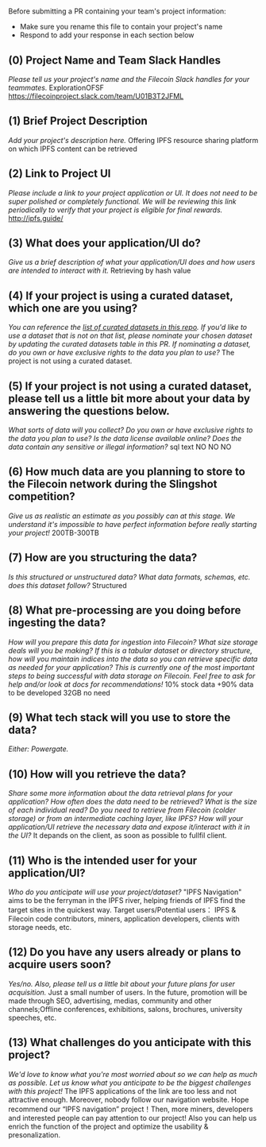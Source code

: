 # <ExplorationOFSF>

Before submitting a PR containing your team's project information:
- Make sure you rename this file to contain your project's name
- Respond to add your response in each section below

## (0) Project Name and Team Slack Handles
*Please tell us your project's name and the Filecoin Slack handles for your teammates.*
ExplorationOFSF
https://filecoinproject.slack.com/team/U01B3T2JFML

## (1) Brief Project Description
*Add your project's description here.*
Offering IPFS resource sharing platform on which IPFS content can be retrieved

## (2) Link to Project UI
*Please include a link to your project application or UI. It does not need to be super polished or completely functional. We will be reviewing this link periodically to verify that your project is eligible for final rewards.*
http://ipfs.guide/

## (3) What does your application/UI do?
*Give us a brief description of what your application/UI does and how users are intended to interact with it.*
Retrieving by hash value

## (4) If your project is using a curated dataset, which one are you using?
*You can reference the [list of curated datasets in this repo](https://github.com/filecoin-project/slingshot/blob/master/datasets.md). If you'd like to use a dataset that is not on that list, please nominate your chosen dataset by updating the curated datasets table in this PR. If nominating a dataset, do you own or have exclusive rights to the data you plan to use?*
The project is not using a curated dataset.

## (5) If your project is not using a curated dataset, please tell us a little bit more about your data by answering the questions below.
*What sorts of data will you collect? Do you own or have exclusive rights to the data you plan to use? Is the data license available online? Does the data contain any sensitive or illegal information?*
sql text
NO
NO
NO

## (6) How much data are you planning to store to the Filecoin network during the Slingshot competition?
*Give us as realistic an estimate as you possibly can at this stage. We understand it's impossible to have perfect information before really starting your project!*
200TB-300TB

## (7) How are you structuring the data?
*Is this structured or unstructured data? What data formats, schemas, etc. does this dataset follow?*
Structured

## (8) What pre-processing are you doing before ingesting the data?
*How will you prepare this data for ingestion into Filecoin? What size storage deals will you be making? If this is a tabular dataset or directory structure, how will you maintain indices into the data so you can retrieve specific data as needed for your application? This is currently one of the most important steps to being successful with data storage on Filecoin. Feel free to ask for help and/or look at docs for recommendations!*
10% stock data +90% data to be developed
32GB
no need

## (9)  What tech stack will you use to store the data?
*Either: Powergate.*

## (10) How will you retrieve the data?
*Share some more information about the data retrieval plans for your application? How often does the data need to be retrieved? What is the size of each individual read? Do you need to retrieve from Filecoin (colder storage) or from an intermediate caching layer, like IPFS? How will your application/UI retrieve the necessary data and expose it/interact with it in the UI?*
It depands on the client, as soon as possible to fullfil client.

## (11) Who is the intended user for your application/UI?
*Who do you anticipate will use your project/dataset?*
"IPFS Navigation" aims to be the ferryman in the IPFS river, helping friends of IPFS find the target sites in the quickest way.
 Target users/Potential users：
IPFS & Filecoin code contributors, miners, application developers, clients with storage needs, etc.
 

## (12) Do you have any users already or plans to acquire users soon?
*Yes/no. Also, please tell us a little bit about your future plans for user acquisition.*
Just a small number of users. In the future, promotion will be made through SEO, advertising, medias, community and other channels;Offline conferences, exhibitions, salons, brochures, university speeches, etc.

## (13) What challenges do you anticipate with this project?
*We'd love to know what you're most worried about so we can help as much as possible. Let us know what you anticipate to be the biggest challenges with this project!*
The IPFS applications of the link are too less and not attractive enough. Moreover, nobody follow our navigation website.
Hope recommend our “IPFS navigation” project！Then, more miners, developers and interested people can pay attention to our project! Also you can help us enrich the function of the project and optimize the usability & presonalization. 

